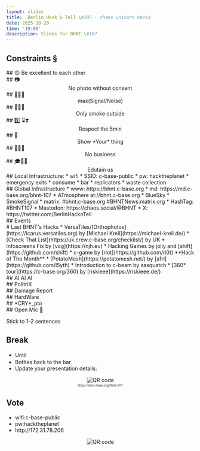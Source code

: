 ```yaml
---
layout: slides
title:  Berlin Hack & Tell \#107 - chaos unicorn hacks
date: 2025-10-28
time: '19:00'
description: Slides for BHNT \#107
---
```



<section data-background-size="contain" data-background="/assets/images/107/intro.png"></section>
<section data-background-size="contain" data-background="/assets/images/bhntflow.svg"></section>

<section>
<h2>Constraints §</h2>
</section>

<section data-markdown>
## 😊
Be excellent to each other
<center>

</center>
</section>

<section data-markdown>
## &#128247;
<center>
No photo without consent
</center>
</section>

<section data-markdown>
## 📳🤫🎤
<center>
max(Signal/Noise)
</center>
</section>

<section data-markdown>
## 🥦🚬🚪
<center>
Only smoke outside
</center>
</section>

<section data-markdown>
## 5️⃣ ⌛❣️
<center>
Respect the 5min
</center>
</section>

<section data-markdown>
## 🫵
<center>
Show *Your* thing
</center>
</section>

<section data-markdown>
## 🚫💸👔
<center>
No business
</center>
</section>

<section data-markdown>
## 🎓🤯🍿
<center>
Edutain us
</center>
</section>

<section data-markdown>
## Local Infrastructure:
* wifi
 * SSID: c-base-public
 * pw: hacktheplanet
* emergency exits
* consume
 * bar
 * replicators
* waste collection
</section>

<section data-background-size="contain" data-background="/assets/images/trophy.jpg"></section>

<section data-background-size="contain" data-background="/assets/images/trophies.jpg"></section>

<section data-markdown>
## Global Infrastructure
* www: https://bhnt.c-base.org
* md: https://md.c-base.org/bhnt-107
* ATmosphere at://bhnt.c-base.org
 * BlueSky
 * SmokeSignal
* matrix: #bhnt:c-base.org #BHNTNews:matrix.org
* HashTag: #BHNT107
* Mastodon: https://chaos.social/@BHNT
* X: https://twitter.com/BerlinHacknTell
</section>


<section data-background-size="contain" data-background="/assets/images/bhntflow_warmup.svg"></section>

<section data-markdown>
## Events
</section>

<section data-background-size="contain" data-background="/assets/images/107/lasthotm.jpg"></section>

<section data-markdown>
# Last BHNT's Hacks
* VersaTiles/[Orthophotos](https://icarus.versatiles.org) by [Michael Kreil](https://michael-kreil.de/)
* [Check That List](https://uk.crew.c-base.org/checklist/) by UK
* Infoscreens Fix by [vog](https://njh.eu)
* Hacking Games by jolly and [shift](https://github.com/shift)
* c-game by [riot](https://github.com/ri0t) **Hack of The Month** 
* [PotatoMesh](https://potatomesh.net/) by [afri](https://github.com/l5yth)
* Introduction to c-beam by sasquatch
* [360° tour](https://c-base.org/360) by [riskieee](https://riskieee.de/)
</section>

<section data-background-size="contain" data-background="/assets/images/107/fediday.jpg"></section>
<section data-background-size="contain" data-background="/assets/images/107/chaos.png"></section>

<section data-background-size="contain" data-background="/assets/images/107/godot_jam.png"></section>
<section data-background-size="contain" data-background="/assets/images/107/cyberdelic.jpeg"></section>
<section data-background-size="contain" data-background="/assets/images/107/39c3.jpg"></section>
<section data-background-size="contain" data-background="/assets/images/107/swapfest.png"></section>

<section data-markdown>
## AI AI AI
</section>

<section data-background-size="contain" data-background="/assets/images/107/ai_car_poliece.png"></section>
<section data-background-size="contain" data-background="/assets/images/107/robocop.png"></section>
<section data-background-size="contain" data-background="/assets/images/107/ai_traffic.png"></section>
<section data-background-size="contain" data-background="/assets/images/107/GPTerror.png"></section>
<section data-background-size="contain" data-background="/assets/images/107/ai_poison.png"></section>
<section data-background-size="contain" data-background="/assets/images/107/AIssault.png"></section>

<section data-background-size="contain" data-background="/assets/images/107/deloitte.png"></section>
<section data-background-size="contain" data-background="/assets/images/107/chatgpt5.jpeg"></section>
<section data-background-size="contain" data-background="/assets/images/107/vibecoded.jpeg"></section>

<section data-background-size="contain" data-background="/assets/images/107/atlas.png"></section>


<section data-background-size="contain" data-background="/assets/images/107/trumpdecline.png"></section>


<section data-markdown>
## PolitriX
</section>

<section data-background-size="contain" data-background="/assets/images/107/germany_outlook.png"></section>
<section data-background-size="contain" data-background="/assets/images/107/copyright.png"></section>

<section data-background-size="contain" data-background="/assets/images/107/robotarmy.png"></section>

<section data-background-size="contain" data-background="/assets/images/107/nuclear_robot_porn.png"></section>
<section data-background-size="contain" data-background="/assets/images/107/nuclear_sharepoint.png"></section>


<section data-background-size="contain" data-background="/assets/images/107/wh.png"></section>

<section data-background-size="contain" data-background="/assets/images/107/military.png"></section>


<section data-background-size="contain" data-background="/assets/images/107/palantir.png"></section>
<section data-background-size="contain" data-background="/assets/images/107/sora.jpeg"></section>
<section data-background-size="contain" data-background="/assets/images/107/ea.jpeg"></section>
<section data-background-size="contain" data-background="/assets/images/107/thiel.png"></section>

<section data-markdown>
## Damage Report
</section>
<section data-background-size="contain" data-background="/assets/images/107/aws.jpeg"></section>
<section data-background-size="contain" data-background="/assets/images/107/bedai.png"></section>

<section data-background-size="contain" data-background="/assets/images/107/discord.png"></section>
<section data-background-size="contain" data-background="/assets/images/107/ms.jpg"></section>
<section data-background-size="contain" data-background="/assets/images/107/tacobell.png"></section>

<section data-markdown>
## HardWare
</section>
<section data-background-size="contain" data-background="/assets/images/107/arduino_qualcom.png"></section>
<section data-background-size="contain" data-background="/assets/images/107/trezor7.png"></section>
<section data-background-size="contain" data-background="/assets/images/107/darkbio.png"></section>

<section data-markdown>
## *CRY*_pto
</section>

<section data-background-size="contain" data-background="/assets/images/107/mogul.png"></section>

<section data-background-size="contain" data-background="/assets/images/107/satoshi.jpeg"></section>
<section data-background-size="contain" data-background="/assets/images/107/SBF.png"></section>

<section data-background-size="contain" data-background="/assets/images/107/pax.png"></section>

<section data-background-size="contain" data-background="/assets/images/107/402.png"></section>
<section data-background-size="contain" data-background="/assets/images/107/tangled.png"></section>

<section data-background-size="contain" data-background="/assets/images/bhntflow_hacks.svg"></section>

<section data-markdown>
## Open Mic 🎤

Stick to 1-2 sentences

</section>

<section>
<h2>Break</h2>

<ul>
<li>Until <input style="margin-left: 0.2em; font-size: 100%; width: 4em; border: 1px solid white; background-color: transparent; color: white; text-align: center;"></li>
<li>Bottles back to the bar</li>
<li>Update your presentation details:</li>
</ul>
<center>
<img src="http://api.qrserver.com/v1/create-qr-code/?color=000000&amp;bgcolor=FFFFFF&amp;data=https%3A%2F%2Fmd.c-base.org%2Fbhnt-107&amp;qzone=1&amp;margin=0&amp;size=300x300&amp;ecc=L" alt="QR code">
<div style="font-family: mono; font-size: 70%;">https://md.c-base.org/bhnt-107</div>
</center>
</section>

<section>
<h2>Vote</h2>

<ul>
<li>wifi:c-base-public</li>
<li>pw:hacktheplanet</li>
<li>http://172.31.78.206</li>
</ul>
<center>
<img src="http://api.qrserver.com/v1/create-qr-code/?color=000000&amp;bgcolor=FFFFFF&amp;data=http%3A%2F%2F172.31.78.206&amp;qzone=1&amp;margin=0&amp;size=400x400&amp;ecc=L" alt="QR code">
</center>
</section>

<section data-background-size="contain" data-background="/assets/images/bhntflow_handover.svg"></section>
